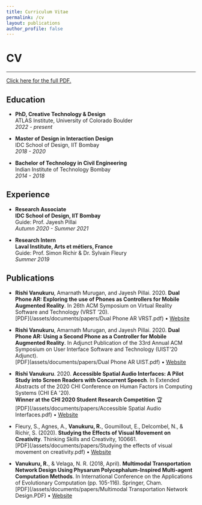 ```yaml
---
title: Curriculum Vitae
permalink: /cv
layout: publications
author_profile: false
---
```


# CV
---
[Click here for the full PDF.](\assets\documents\cv\RishiVanukuru_CV.pdf)

## Education

- **PhD, Creative Technology & Design**  
ATLAS Institute, University of Colorado Boulder  
_2022 - present_

- **Master of Design in Interaction Design**  
IDC School of Design, IIT Bombay  
_2018 - 2020_

- **Bachelor of Technology in Civil Engineering**  
Indian Institute of Technology Bombay  
_2014 - 2018_

## Experience

- **Research Associate**  
**IDC School of Design, IIT Bombay**  
Guide: Prof. Jayesh Pillai  
_Autumn 2020 - Summer 2021_ 

- **Research Intern**  
**Laval Institute, Arts et métiers, France**  
Guide: Prof. Simon Richir & Dr. Sylvain Fleury  
_Summer 2019_

## Publications

- **Rishi Vanukuru**, Amarnath Murugan, and Jayesh Pillai. 2020. **Dual Phone AR: Exploring the use of Phones as Controllers for Mobile Augmented Reality**. In 26th ACM Symposium on Virtual Reality Software and Technology (VRST ’20).  
[PDF](/assets/documents/papers/Dual Phone AR VRST.pdf) • [Website](https://dl.acm.org/doi/10.1145/3385956.3422113)

- **Rishi Vanukuru**, Amarnath Murugan, and Jayesh Pillai. 2020. **Dual Phone AR: Using a Second Phone as a Controller for Mobile Augmented Reality**. In Adjunct Publication of the 33rd Annual ACM Symposium on User Interface Software and Technology (UIST’20 Adjunct).  
[PDF](assets/documents/papers/Dual Phone AR UIST.pdf) • [Website](https://dl.acm.org/doi/10.1145/3379350.3416139)

- **Rishi Vanukuru**. 2020. **Accessible Spatial Audio Interfaces: A Pilot Study into Screen Readers with Concurrent Speech**. In Extended Abstracts of the 2020 CHI Conference on Human Factors in Computing Systems (CHI EA '20).  
**Winner at the CHI 2020 Student Research Competition** 🏆  
[PDF](/assets/documents/papers/Accessible Spatial Audio Interfaces.pdf) • [Website](https://dl.acm.org/doi/abs/10.1145/3334480.3381440)

- Fleury, S., Agnes, A., **Vanukuru, R.**, Goumillout, E., Delcombel, N., & Richir, S. (2020). **Studying the Effects of Visual Movement on Creativity**. Thinking Skills and Creativity, 100661.  
[PDF](/assets/documents/papers/Studying the effects of visual movement on creativity.pdf) • [Website](https://www.sciencedirect.com/science/article/pii/S1871187120300717?casa_token=1lmmKqI678UAAAAA:dEMYTmEUfHaK3agymKA1BEctex6Hlr8fWLIdG2t52YuyLQcVFT0ymGjyjY0ZQY5xTE5JtUgRK3Ix)

- **Vanukuru, R.**, & Velaga, N. R. (2018, April). **Multimodal Transportation Network Design Using Physarum Polycephalum-Inspired Multi-agent Computation Methods**. In International Conference on the Applications of Evolutionary Computation (pp. 105-116). Springer, Cham.  
[PDF](/assets/documents/papers/Multimodal Transportation Network Design.PDF) • [Website](https://link.springer.com/chapter/10.1007/978-3-319-77538-8_8)
